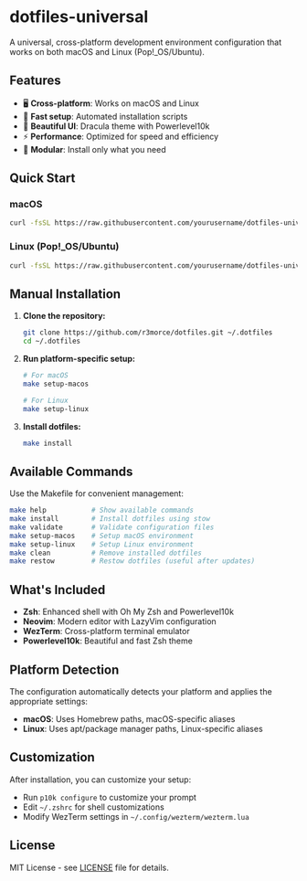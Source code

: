 # dotfiles-universal

A universal, cross-platform development environment configuration that works on both macOS and Linux (Pop!_OS/Ubuntu).

## Features

- 🖥️ **Cross-platform**: Works on macOS and Linux
- 🚀 **Fast setup**: Automated installation scripts
- 🎨 **Beautiful UI**: Dracula theme with Powerlevel10k
- ⚡ **Performance**: Optimized for speed and efficiency
- 🔧 **Modular**: Install only what you need

## Quick Start

### macOS
```bash
curl -fsSL https://raw.githubusercontent.com/yourusername/dotfiles-universal/main/scripts/install-macos.sh | bash
```

### Linux (Pop!_OS/Ubuntu)
```bash
curl -fsSL https://raw.githubusercontent.com/yourusername/dotfiles-universal/main/scripts/install-linux.sh | bash
```

## Manual Installation

1. **Clone the repository:**
   ```bash
   git clone https://github.com/r3morce/dotfiles.git ~/.dotfiles
   cd ~/.dotfiles
   ```

2. **Run platform-specific setup:**
   ```bash
   # For macOS
   make setup-macos
   
   # For Linux
   make setup-linux
   ```

3. **Install dotfiles:**
   ```bash
   make install
   ```

## Available Commands

Use the Makefile for convenient management:

```bash
make help           # Show available commands
make install        # Install dotfiles using stow
make validate       # Validate configuration files
make setup-macos    # Setup macOS environment
make setup-linux    # Setup Linux environment
make clean          # Remove installed dotfiles
make restow         # Restow dotfiles (useful after updates)
```

## What's Included

- **Zsh**: Enhanced shell with Oh My Zsh and Powerlevel10k
- **Neovim**: Modern editor with LazyVim configuration
- **WezTerm**: Cross-platform terminal emulator
- **Powerlevel10k**: Beautiful and fast Zsh theme

## Platform Detection

The configuration automatically detects your platform and applies the appropriate settings:

- **macOS**: Uses Homebrew paths, macOS-specific aliases
- **Linux**: Uses apt/package manager paths, Linux-specific aliases

## Customization

After installation, you can customize your setup:

- Run `p10k configure` to customize your prompt
- Edit `~/.zshrc` for shell customizations
- Modify WezTerm settings in `~/.config/wezterm/wezterm.lua`

## License

MIT License - see [LICENSE](LICENSE) file for details.
